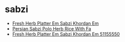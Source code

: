 # sabzi

 * [Fresh Herb Platter Em Sabzi Khordan Em](../../index/f/fresh-herb-platter-em-sabzi-khordan-em-51155550.json)
 * [Persian Sabzi Polo Herb Rice With Fa](../../index/p/persian-sabzi-polo-herb-rice-with-fa.json)
 * [Fresh Herb Platter Em Sabzi Khordan Em 51155550](../../index/f/fresh-herb-platter-em-sabzi-khordan-em-51155550.json)
